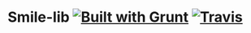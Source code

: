 # Smile-lib [![Built with Grunt](https://cdn.gruntjs.com/builtwith.png)](http://gruntjs.com/) [![Travis](https://travis-ci.org/malas34/smile-lib.svg?branch=master)](https://travis-ci.org/malas34/smile-lib)
